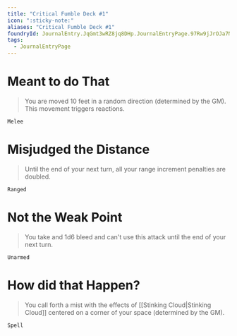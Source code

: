 ```yaml
---
title: "Critical Fumble Deck #1"
icon: ":sticky-note:"
aliases: "Critical Fumble Deck #1"
foundryId: JournalEntry.JqGmt3wRZ8jq8DHp.JournalEntryPage.97Rw9jJrOJa7NM0s
tags:
  - JournalEntryPage
---
```

# Meant to do That

> You are moved 10 feet in a random direction (determined by the GM). This movement triggers reactions.

`Melee`

# Misjudged the Distance

> Until the end of your next turn, all your range increment penalties are doubled.

`Ranged`

# Not the Weak Point

> You take and 1d6 bleed and can't use this attack until the end of your next turn.

`Unarmed`

# How did that Happen?

> You call forth a mist with the effects of [[Stinking Cloud|Stinking Cloud]] centered on a corner of your space (determined by the GM).

`Spell`